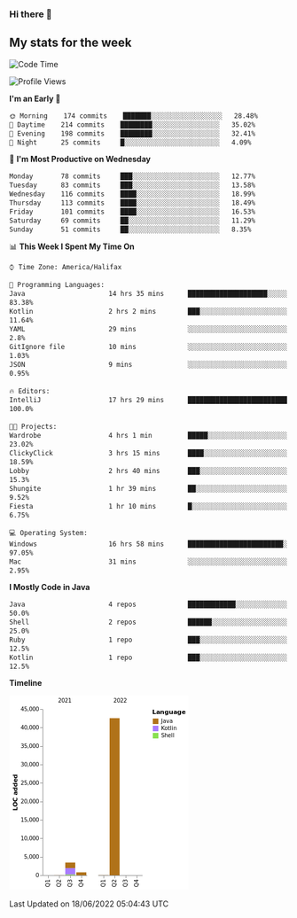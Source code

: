 ### Hi there 👋

## My stats for the week
<!--START_SECTION:waka-->
![Code Time](http://img.shields.io/badge/Code%20Time-284%20hrs%2021%20mins-blue)

![Profile Views](http://img.shields.io/badge/Profile%20Views-0-blue)

**I'm an Early 🐤** 

```text
🌞 Morning    174 commits    ███████░░░░░░░░░░░░░░░░░░   28.48% 
🌆 Daytime    214 commits    ████████░░░░░░░░░░░░░░░░░   35.02% 
🌃 Evening    198 commits    ████████░░░░░░░░░░░░░░░░░   32.41% 
🌙 Night      25 commits     █░░░░░░░░░░░░░░░░░░░░░░░░   4.09%

```
📅 **I'm Most Productive on Wednesday** 

```text
Monday       78 commits     ███░░░░░░░░░░░░░░░░░░░░░░   12.77% 
Tuesday      83 commits     ███░░░░░░░░░░░░░░░░░░░░░░   13.58% 
Wednesday    116 commits    ████░░░░░░░░░░░░░░░░░░░░░   18.99% 
Thursday     113 commits    ████░░░░░░░░░░░░░░░░░░░░░   18.49% 
Friday       101 commits    ████░░░░░░░░░░░░░░░░░░░░░   16.53% 
Saturday     69 commits     ██░░░░░░░░░░░░░░░░░░░░░░░   11.29% 
Sunday       51 commits     ██░░░░░░░░░░░░░░░░░░░░░░░   8.35%

```


📊 **This Week I Spent My Time On** 

```text
⌚︎ Time Zone: America/Halifax

💬 Programming Languages: 
Java                     14 hrs 35 mins      ████████████████████░░░░░   83.38% 
Kotlin                   2 hrs 2 mins        ███░░░░░░░░░░░░░░░░░░░░░░   11.64% 
YAML                     29 mins             ░░░░░░░░░░░░░░░░░░░░░░░░░   2.8% 
GitIgnore file           10 mins             ░░░░░░░░░░░░░░░░░░░░░░░░░   1.03% 
JSON                     9 mins              ░░░░░░░░░░░░░░░░░░░░░░░░░   0.95%

🔥 Editors: 
IntelliJ                 17 hrs 29 mins      █████████████████████████   100.0%

🐱‍💻 Projects: 
Wardrobe                 4 hrs 1 min         █████░░░░░░░░░░░░░░░░░░░░   23.02% 
ClickyClick              3 hrs 15 mins       ████░░░░░░░░░░░░░░░░░░░░░   18.59% 
Lobby                    2 hrs 40 mins       ███░░░░░░░░░░░░░░░░░░░░░░   15.3% 
Shungite                 1 hr 39 mins        ██░░░░░░░░░░░░░░░░░░░░░░░   9.52% 
Fiesta                   1 hr 10 mins        █░░░░░░░░░░░░░░░░░░░░░░░░   6.75%

💻 Operating System: 
Windows                  16 hrs 58 mins      ████████████████████████░   97.05% 
Mac                      31 mins             ░░░░░░░░░░░░░░░░░░░░░░░░░   2.95%

```

**I Mostly Code in Java** 

```text
Java                     4 repos             ████████████░░░░░░░░░░░░░   50.0% 
Shell                    2 repos             ██████░░░░░░░░░░░░░░░░░░░   25.0% 
Ruby                     1 repo              ███░░░░░░░░░░░░░░░░░░░░░░   12.5% 
Kotlin                   1 repo              ███░░░░░░░░░░░░░░░░░░░░░░   12.5%

```


**Timeline**

![Chart not found](https://raw.githubusercontent.com/lyndseyy/lyndseyy/main/charts/bar_graph.png) 


 Last Updated on 18/06/2022 05:04:43 UTC
<!--END_SECTION:waka-->